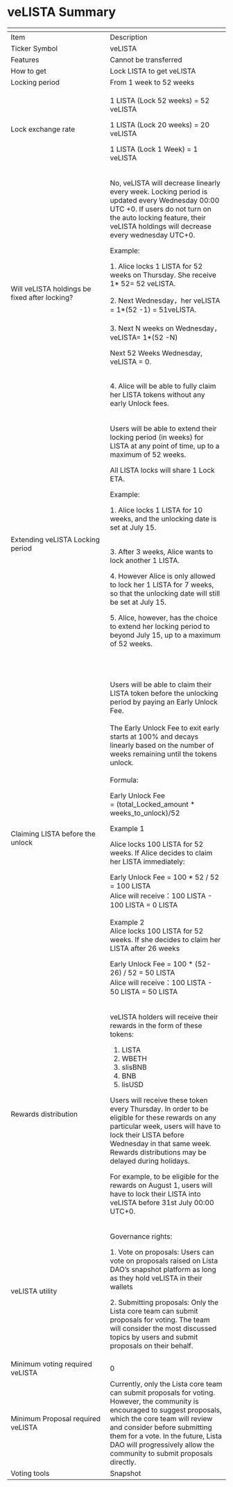 # veLISTA Summary

<table data-header-hidden><thead><tr><th width="213"></th><th></th></tr></thead><tbody><tr><td>Item</td><td>Description</td></tr><tr><td>Ticker Symbol</td><td>veLISTA</td></tr><tr><td>Features</td><td>Cannot be transferred</td></tr><tr><td>How to get</td><td>Lock LISTA to get veLISTA</td></tr><tr><td>Locking period</td><td>From 1 week to 52 weeks</td></tr><tr><td>Lock exchange rate</td><td><p>1 LISTA (Lock 52 weeks) = 52 veLISTA</p><p>1 LISTA (Lock 20 weeks) = 20 veLISTA</p><p>1 LISTA (Lock 1 Week) = 1 veLISTA</p></td></tr><tr><td>Will veLISTA holdings be fixed after locking? </td><td><p>No, veLISTA will decrease linearly every week. Locking period is updated every Wednesday 00:00 UTC +0. If users do not turn on the auto locking feature, their veLISTA holdings will decrease every wednesday UTC+0.<br></p><p>Example:<br></p><p>1. Alice locks 1 LISTA for 52 weeks on Thursday. She receive 1* 52= 52 veLISTA.<br></p><p>2. Next Wednesday，her veLISTA = 1*(52 -1) = 51veLISTA.<br><br>3. Next N weeks on Wednesday，veLISTA= 1*(52 -N) </p><p>Next 52 Weeks Wednesday, veLISTA = 0. </p><p><br>4. Alice will be able to fully claim her LISTA tokens without any early Unlock fees.</p></td></tr><tr><td>Extending veLISTA Locking period</td><td><p>Users will be able to extend their locking period (in weeks) for LISTA at any point of time, up to a maximum of 52 weeks.<br></p><p>All LISTA locks will share 1 Lock ETA.<br></p><p>Example:</p><p>1. Alice locks 1 LISTA for 10 weeks, and the unlocking date is set at July 15.  </p><p><br>3. After 3 weeks, Alice wants to lock another 1 LISTA. <br></p><p>4. However Alice is only allowed to lock her 1 LISTA for 7 weeks, so that the unlocking date will still be set at July 15.<br></p><p>5. Alice, however, has the choice to extend her locking period to beyond July 15, up to a maximum of 52 weeks.  </p><p><br></p></td></tr><tr><td>Claiming LISTA before the unlock</td><td><p>Users will be able to claim their LISTA token before the unlocking period by paying an Early Unlock Fee.<br><br>The Early Unlock Fee to exit early starts at 100% and decays linearly based on the number of weeks remaining until the tokens unlock.<br><br>Formula: </p><p>Early Unlock Fee<br>= (total_Locked_amount * weeks_to_unlock)/52<br></p><p>Example 1</p><p>Alice locks 100 LISTA for 52 weeks. If Alice decides to claim her LISTA immediately:</p><p>Early Unlock Fee = 100 * 52 / 52 = 100 LISTA<br>Alice will receive：100 LISTA - 100 LISTA = 0 LISTA<br><br>Example 2<br>Alice locks 100 LISTA for 52 weeks. If she decides to claim  her LISTA after 26 weeks</p><p>Early Unlock Fee = 100 * (52-26) / 52 = 50 LISTA<br>Alice will receive：100 LISTA - 50 LISTA = 50 LISTA </p></td></tr><tr><td>Rewards distribution</td><td><p>veLISTA holders will receive their rewards in the form of these tokens:</p><ol><li>LISTA</li><li>WBETH</li><li>slisBNB</li><li>BNB</li><li>lisUSD</li></ol><p>Users will receive these token every Thursday. In order to be eligible for these rewards on any particular week, users will have to lock their LISTA before Wednesday in that same week. Rewards distributions may be delayed during holidays.</p><p></p><p>For example, to be eligible for the rewards on August 1, users will have to lock their LISTA into veLISTA before 31st July 00:00 UTC+0.</p></td></tr><tr><td>veLISTA utility</td><td><p>Governance rights:<br></p><p>1. Vote on proposals: Users can vote on proposals raised on Lista DAO’s snapshot platform as long as they hold veLISTA in their wallets<br></p><p>2. Submitting proposals: Only the Lista core team can submit proposals for voting. The team will consider the most discussed topics by users and submit proposals on their behalf.</p></td></tr><tr><td>Minimum voting required veLISTA </td><td>0</td></tr><tr><td>Minimum Proposal required veLISTA </td><td>Currently, only the Lista core team can submit proposals for voting. However, the community is encouraged to suggest proposals, which the core team will review and consider before submitting them for a vote. In the future, Lista DAO will progressively allow the community to submit proposals directly.</td></tr><tr><td>Voting tools</td><td>Snapshot</td></tr></tbody></table>
